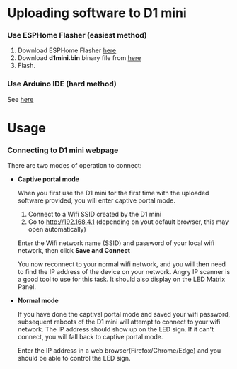 # Uploading software to D1 mini

### Use ESPHome Flasher (easiest method)

1. Download ESPHome Flasher [here](https://github.com/esphome/esphome-flasher/releases)
2. Download **d1mini.bin** binary file from [here](https://github.com/microcontrollersig/brian-led-matrix-petrol-signs/raw/main/code/d1mini/d1mini.bin)
3. Flash.

### Use Arduino IDE (hard method)

See [here](https://github.com/microcontrollersig/brian-led-matrix-petrol-signs/blob/main/code/d1mini/BUILDING.md)

# Usage

### Connecting to D1 mini webpage

There are two modes of operation to connect:

* **Captive portal mode** 
  
  When you first use the D1 mini for the first time with the uploaded software provided, you will enter captive portal mode.
  
  1. Connect to a Wifi SSID created by the D1 mini
  2. Go to http://192.168.4.1 (depending on yout default browser, this may open automatically)


  Enter the Wifi network name (SSID) and password of your local wifi network, then click **Save and Connect**

  You now reconnect to your normal wifi network, and you will then need to find the IP address of the device on your network.
  Angry IP scanner is a good tool to use for this task. It should also display on the LED Matrix Panel.
  
* **Normal mode** 
  
  If you have done the captival portal mode and saved your wifi password, subsequent reboots of the D1 mini will
  attempt to connect to your wifi network. The IP address should show up on the LED sign.  If it can't connect, you will fall back to captive portal mode.
  
  Enter the IP address in a web browser(Firefox/Chrome/Edge) and you should be able to control the LED sign.
